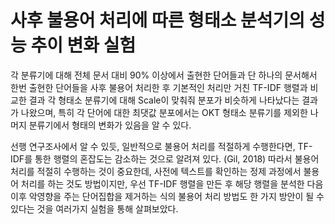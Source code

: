 # 사후 불용어 처리에 따른 형태소 분석기의 성능 추이 변화 실험
각 분류기에 대해 전체 문서 대비 90% 이상에서 출현한 단어들과 단 하나의 문서해서 한번 출현한 단어들을 사후 불용어 처리한 후 기본적인 처리만 거친 TF-IDF 행렬과 비교한 결과 각 형태소 분류기에 대해 Scale이 맞춰줘 분포가 비슷하게 나타났다는 결과가 나왔으며, 특히 각 단어에 대한 최댓값 분포에서는 OKT 형태소 분류기를 제외한 나머지 분류기에서 형태의 변화가 있음을 알 수 있다.

선행 연구조사에서 알 수 있듯, 일반적으로 불용어 처리를 적절하게 수행한다면, TF-IDF를 통한 행렬의 혼잡도는 감소하는 것으로 알려져 있다. (Gil, 2018) 따라서 불용어 처리를 적절히 수행하는 것이 중요한데, 사전에 텍스트를 확인하는 정제 과정에서 불용어 처리를 하는 것도 방법이지만, 우선 TF-IDF 행렬을 만든 후 해당 행렬을 분석한 다음 이후 악영향을 주는 단어집합을 제거하는 식의 불용어 처리 방법도 한 가지 방안이 될 수 있다는 것을 여러가지 실험을 통해 살펴보았다. 
